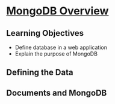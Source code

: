 # [MongoDB Overview](https://login.codingdojo.com/m/754/16738/124730)

## Learning Objectives

- Define database in a web application
- Explain the purpose of MongoDB

## Defining the Data


## Documents and MongoDB